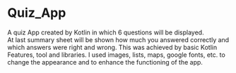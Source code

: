 # Quiz_App
A quiz App created by Kotlin in which 6 questions will be displayed.  
At last summary sheet will be shown how much you answered correctly and which answers were right and wrong.
This was achieved by basic Kotlin Features, tool and libraries.
I used images, lists, maps, google fonts, etc. to change the appearance and to enhance the functioning of the app.
